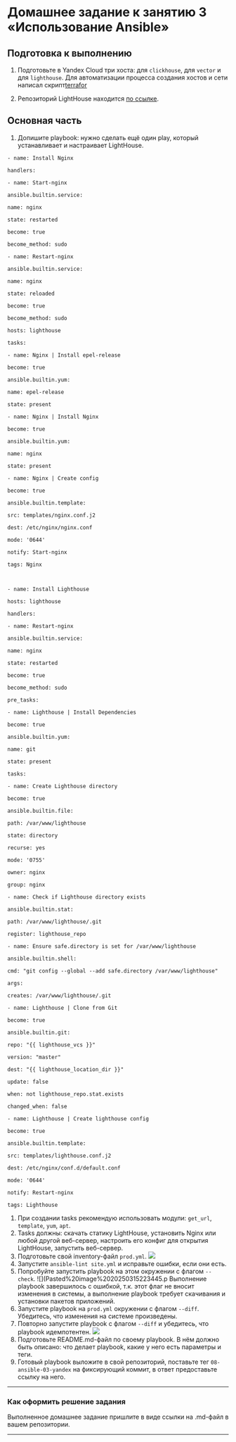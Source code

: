 # Домашнее задание к занятию 3 «Использование Ansible»

## Подготовка к выполнению

1. Подготовьте в Yandex Cloud три хоста: для `clickhouse`, для `vector` и для `lighthouse`.
Для автоматизации процесса создания хостов и сети написал скрипт[terrafor](https://github.com/ekhristin/netology/tree/main/Ans_Homew3/terraform)

2. Репозиторий LightHouse находится [по ссылке](https://github.com/VKCOM/lighthouse).

## Основная часть

1. Допишите playbook: нужно сделать ещё один play, который устанавливает и настраивает LightHouse.
```Ansible
- name: Install Nginx

handlers:

- name: Start-nginx

ansible.builtin.service:

name: nginx

state: restarted

become: true

become_method: sudo

- name: Restart-nginx

ansible.builtin.service:

name: nginx

state: reloaded

become: true

become_method: sudo

hosts: lighthouse

tasks:

- name: Nginx | Install epel-release

become: true

ansible.builtin.yum:

name: epel-release

state: present

- name: Nginx | Install Nginx

become: true

ansible.builtin.yum:

name: nginx

state: present

- name: Nginx | Create config

become: true

ansible.builtin.template:

src: templates/nginx.conf.j2

dest: /etc/nginx/nginx.conf

mode: '0644'

notify: Start-nginx

tags: Nginx

  

- name: Install Lighthouse

hosts: lighthouse

handlers:

- name: Restart-nginx

ansible.builtin.service:

name: nginx

state: restarted

become: true

become_method: sudo

pre_tasks:

- name: Lighthouse | Install Dependencies

become: true

ansible.builtin.yum:

name: git

state: present

tasks:

- name: Create Lighthouse directory

become: true

ansible.builtin.file:

path: /var/www/lighthouse

state: directory

recurse: yes

mode: '0755'

owner: nginx

group: nginx

- name: Check if Lighthouse directory exists

ansible.builtin.stat:

path: /var/www/lighthouse/.git

register: lighthouse_repo

- name: Ensure safe.directory is set for /var/www/lighthouse

ansible.builtin.shell:

cmd: "git config --global --add safe.directory /var/www/lighthouse"

args:

creates: /var/www/lighthouse/.git

- name: Lighthouse | Clone from Git

become: true

ansible.builtin.git:

repo: "{{ lighthouse_vcs }}"

version: "master"

dest: "{{ lighthouse_location_dir }}"

update: false

when: not lighthouse_repo.stat.exists

changed_when: false

- name: Lighthouse | Create lighthouse config

become: true

ansible.builtin.template:

src: templates/lighthouse.conf.j2

dest: /etc/nginx/conf.d/default.conf

mode: '0644'

notify: Restart-nginx

tags: Lighthouse
```
1. При создании tasks рекомендую использовать модули: `get_url`, `template`, `yum`, `apt`.
2. Tasks должны: скачать статику LightHouse, установить Nginx или любой другой веб-сервер, настроить его конфиг для открытия LightHouse, запустить веб-сервер.
3. Подготовьте свой inventory-файл `prod.yml`.
![](Pasted%20image%2020250315222425.png)
4. Запустите `ansible-lint site.yml` и исправьте ошибки, если они есть.
5. Попробуйте запустить playbook на этом окружении с флагом `--check`.
![](Pasted%20image%2020250315223445.p
Выполнение playbook завершилось с ошибкой, т.к. этот флаг не вносит изменения в системы, а выполнение playbook требует скачивания и установки пакетов приложений.
6. Запустите playbook на `prod.yml` окружении с флагом `--diff`. Убедитесь, что изменения на системе произведены.
7. Повторно запустите playbook с флагом `--diff` и убедитесь, что playbook идемпотентен.
![](Pasted%20image%2020250315225503.png)
8. Подготовьте README.md-файл по своему playbook. В нём должно быть описано: что делает playbook, какие у него есть параметры и теги.
9. Готовый playbook выложите в свой репозиторий, поставьте тег `08-ansible-03-yandex` на фиксирующий коммит, в ответ предоставьте ссылку на него.

---

### Как оформить решение задания

Выполненное домашнее задание пришлите в виде ссылки на .md-файл в вашем репозитории.

---
